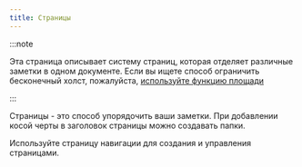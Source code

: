 ```yaml
---
title: Страницы
---
```


:::note

Эта страница описывает систему страниц, которая отделяет различные заметки в одном документе. Если вы ищете способ ограничить бесконечный холст, пожалуйста, [используйте функцию площади](../area)

:::

Страницы - это способ упорядочить ваши заметки.
При добавлении косой черты в заголовок страницы можно создавать папки.

Используйте страницу навигации для создания и управления страницами.
